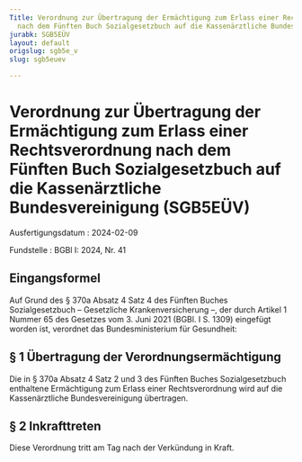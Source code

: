 ```yaml
---
Title: Verordnung zur Übertragung der Ermächtigung zum Erlass einer Rechtsverordnung
  nach dem Fünften Buch Sozialgesetzbuch auf die Kassenärztliche Bundesvereinigung
jurabk: SGB5EÜV
layout: default
origslug: sgb5e_v
slug: sgb5euev

---
```


# Verordnung zur Übertragung der Ermächtigung zum Erlass einer Rechtsverordnung nach dem Fünften Buch Sozialgesetzbuch auf die Kassenärztliche Bundesvereinigung (SGB5EÜV)

Ausfertigungsdatum
:   2024-02-09

Fundstelle
:   BGBl I: 2024, Nr. 41


## Eingangsformel

Auf Grund des § 370a Absatz 4 Satz 4 des Fünften Buches Sozialgesetzbuch – Gesetzliche Krankenversicherung –, der durch Artikel 1 Nummer 65 des Gesetzes vom 3. Juni 2021 (BGBl. I S. 1309) eingefügt worden ist, verordnet das Bundesministerium für Gesundheit:


## § 1 Übertragung der Verordnungsermächtigung

Die in § 370a Absatz 4 Satz 2 und 3 des Fünften Buches Sozialgesetzbuch enthaltene Ermächtigung zum Erlass einer Rechtsverordnung wird auf die Kassenärztliche Bundesvereinigung übertragen.


## § 2 Inkrafttreten

Diese Verordnung tritt am Tag nach der Verkündung in Kraft.


